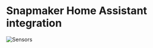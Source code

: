 # Snapmaker Home Assistant integration

![Sensors](https://github.com/CrunkA3/ha-integration-snapmaker/assets/screenshots/sensors.png)
